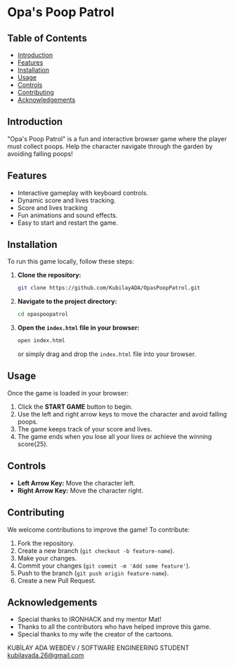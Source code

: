# Opa's Poop Patrol

## Table of Contents
- [Introduction](#introduction)
- [Features](#features)
- [Installation](#installation)
- [Usage](#usage)
- [Controls](#controls)
- [Contributing](#contributing)
- [Acknowledgements](#acknowledgements)

## Introduction
"Opa's Poop Patrol" is a fun and interactive browser game where the player must collect poops. Help the character navigate through the garden by avoiding falling poops!

## Features
- Interactive gameplay with keyboard controls.
- Dynamic score and lives tracking.
- Score and lives tracking 
- Fun animations and sound effects.
- Easy to start and restart the game.


## Installation
To run this game locally, follow these steps:

1. **Clone the repository:**
    ```bash
    git clone https://github.com/KubilayADA/OpasPoopPatrol.git
    ```
2. **Navigate to the project directory:**
    ```bash
    cd opaspoopatrol
    ```
3. **Open the `index.html` file in your browser:**
    ```bash
    open index.html
    ```
   or simply drag and drop the `index.html` file into your browser.

## Usage
Once the game is loaded in your browser:

1. Click the **START GAME** button to begin.
2. Use the left and right arrow keys to move the character and avoid falling poops.
3. The game keeps track of your score and lives.
4. The game ends when you lose all your lives or achieve the winning score(25).

## Controls
- **Left Arrow Key:** Move the character left.
- **Right Arrow Key:** Move the character right.

## Contributing
We welcome contributions to improve the game! To contribute:

1. Fork the repository.
2. Create a new branch (`git checkout -b feature-name`).
3. Make your changes.
4. Commit your changes (`git commit -m 'Add some feature'`).
5. Push to the branch (`git push origin feature-name`).
6. Create a new Pull Request.


## Acknowledgements
- Special thanks to IRONHACK and my mentor Mat! 
- Thanks to all the contributors who have helped improve this game.
- Special thanks to my wife the creator of the cartoons. 


KUBİLAY ADA
WEBDEV / SOFTWARE ENGINEERING STUDENT 
kubilayada.26@gmail.com
